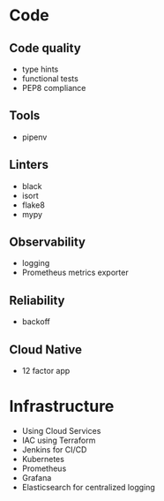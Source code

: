 # Code
## Code quality
- type hints
- functional tests
- PEP8 compliance

## Tools
- pipenv

## Linters

- black
- isort
- flake8
- mypy

## Observability
- logging
- Prometheus metrics exporter

## Reliability
- backoff

## Cloud Native
- 12 factor app

# Infrastructure
- Using Cloud Services 
- IAC using Terraform
- Jenkins for CI/CD  
- Kubernetes
- Prometheus
- Grafana  
- Elasticsearch for centralized logging
